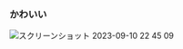 ### かわいい
![スクリーンショット 2023-09-10 22 45 09](https://github.com/bumpfuji10/faraday-request-playground/assets/89644229/3f8b2291-5d8f-4605-9618-9d0a3f0c4f33)
